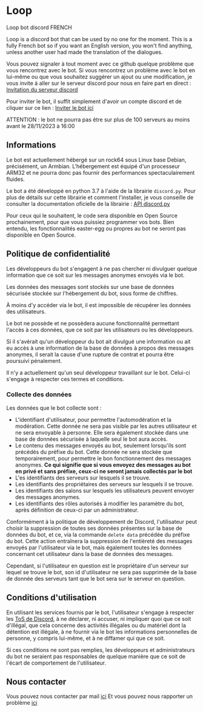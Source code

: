 # Loop
Loop bot discord FRENCH

Loop is a discord bot that can be used by no one for the moment.
This is a fully French bot so if you want an English version, you won't find anything, unless another user had made the translation of the dialogues.

Vous pouvez signaler à tout moment avec ce github quelque problème que vous rencontrez avec le bot.
Si vous rencontrez un problème avec le bot en lui-même ou que vous souhaitez suggérer un ajout ou une modification, je vous invite à aller sur le serveur discord pour nous en faire part en direct : [Invitation du serveur discord](https://discord.gg/MTyVQPy4PE)

Pour inviter le bot, il suffit simplement d'avoir un compte discord et de cliquer sur ce lien : [Inviter le bot ici](https://discord.com/api/oauth2/authorize?client_id=926885827714375701&permissions=8&scope=bot)

ATTENTION : le bot ne pourra pas être sur plus de 100 serveurs au moins avant le 28/11/2023 à 16:00

## Informations

Le bot est actuellement hébergé sur un rock64 sous Linux base Debian, précisément, un Armbian.
L'hébergement est équipé d'un processeur ARM32 et ne pourra donc pas fournir des performances spectaculairement fluides.

Le bot a été développé en python 3.7 à l'aide de la librairie `discord.py`.
Pour plus de détails sur cette librairie et comment l'installer, je vous conseille de consulter la documentation oficielle de la librairie : [API discord.py](https://discordpy.readthedocs.io/en/stable/intro.html)

Pour ceux qui le souhaitent, le code sera disponible en Open Source prochainement, pour que vous puissiez programmer vos bots.
Bien entendu, les fonctionnalités easter-egg ou propres au bot ne seront pas disponible en Open Source.

## Politique de confidentialité

Les développeurs du bot s'engagent à ne pas chercher ni divulguer quelque information que ce soit sur les messages anonymes envoyés via le bot.

Les données des messages sont stockés sur une base de données sécurisée stockée sur l'hébergement du bot, sous forme de chiffres.

À moins d'y accéder via le bot, il est impossible de récupérer les données des utilisateurs.

Le bot ne possède et ne possèdera aucune fonctionnalité permettant l'accès à ces données, que ce soit par les utilisateurs ou les développeurs.

Si il s'avérait qu'un développeur du bot ait divulgué une information ou ait eu accès à une information de la base de données à propos des messages anonymes, il serait la cause d'une rupture de contrat et pourra être poursuivi pénalement.

Il n'y a actuellement qu'un seul développeur travaillant sur le bot. Celui-ci s'engage à respecter ces termes et conditions.

### Collecte des données

Les données que le bot collecte sont :

* L'identifiant d'utilisateur, pour permettre l'automodération et la modération. Cette donnée ne sera pas visible par les autres utilisateur et ne sera envoyable à personne. Elle sera également stockée dans une base de données sécurisée à laquelle seul le bot aura accès.
* Le contenu des messages envoyés au bot, seulement lorsqu'ils sont précédés du préfixe du bot. Cette donnée ne sera stockée que temporairement, pour permettre le bon fonctionnement des messages anonymes. __Ce qui signifie que si vous envoyez des messages au bot en privé et sans préfixe, ceux-ci ne seront jamais collectés par le bot__
* L'es identifiants des serveurs sur lesquels il se trouve.
* Les identifiants des propriétaires des serveurs sur lesquels il se trouve.
* Les identifiants des salons sur lesquels les utilisateurs peuvent envoyer des messages anonymes.
* Les identifiants des rôles autorisés à modifier les paramètre du bot, après définition de ceux-ci par un administrateur.

Conformément à la politique de développement de Discord, l'utilisateur peut choisir la suppression de toutes ses données présentes sur la base de données du bot, et ce, via la commande `delete data` précédée du préfixe du bot. Cette action entraînera la suppression de l'entièreté des messages envoyés par l'utilisateur via le bot, mais également toutes les données concernant cet utilisateur dans la base de données des messages.

Cependant, si l'utilisateur en question est le propriétaire d'un serveur sur lequel se trouve le bot, son id d'utilisateur ne sera pas supprimée de la base de donnée des serveurs tant que le bot sera sur le serveur en question.

## Conditions d'utilisation

En utilisant les services fournis par le bot, l'utilisateur s'engage à respecter les [ToS de Discord](https://discord.com/terms), à ne déclarer, ni accuser, ni impliquer quoi que ce soit d'illégal, que cela concerne des activités illégales ou du matériel dont la détention est illégale, à ne fournir via le bot les informations personnelles de personne, y compris lui-même, et à ne diffamer qui que ce soit.

Si ces conditions ne sont pas remplies, les développeurs et administrateurs du bot ne seraient pas responsables de quelque manière que ce soit de l'écart de comportement de l'utilisateur.

## Nous contacter

Vous pouvez nous contacter par mail [ici](loopofficielbotdiscord@gmail.com)
Et vous pouvez nous rapporter un problème [ici](https://github.com/KuroeC/KLoop/Issues)
